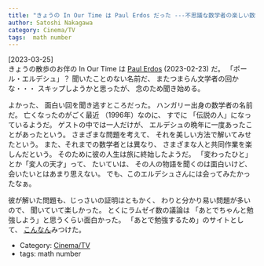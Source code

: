 ```yaml
---
title: "きょうの In Our Time は Paul Erdos だった ---不思議な数学者の楽しい数学"
author: Satoshi Nakagawa
category: Cinema/TV
tags:  math number
---
```


[2023-03-25]  
 きょうの散歩のお伴の In Our Time は
[Paul Erdos](https://www.bbc.co.uk/programmes/m001jc68) (2023-02-23) だ。
「ポール・エルデシュ」？
聞いたことのない名前だ、
またつまらん文学者の回かな・・・
スキップしようかと思ったが、
念のため聞き始める。

 よかった、
面白い回を聞き逃すところだった。
ハンガリー出身の数学者の名前だ。
亡くなったのがごく最近
（1996年）なのに、
すでに
「伝説の人」になっているようだ。
ゲストの中では一人だけが、
エルデシュの晩年に一度あったことがあったという。
さまざまな問題を考えて、
それを美しい方法で解いてみせたという。
また、それまでの数学者とは異なり、
さまざまな人と共同作業を楽しんだという。
そのために彼の人生は旅に終始したようだ。
「変わったひと」とか「変人の天才」って、
たいていは、
その人の物語を聞くのは面白いけど、
会いたいとはあまり思えない。
でも、このエルデシュさんには会ってみたかったなぁ。

 彼が解いた問題も、じっさいの証明はともかく、
わりと分かり易い問題が多いので、
聞いていて楽しかった。
とくにラムゼイ数の議論は
「あとでちゃんと勉強しよう」と思うくらい面白かった。
「あとで勉強するため」のサイトとして、
[こんなん](https://amiealbrecht.com/2016/05/29/ramseys-party-problem/)みつけた。

- Category: [Cinema/TV](/categories.html#Cinema/TV)
- tags:  math number
